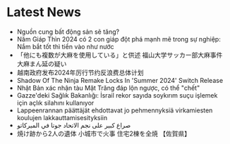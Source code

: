 # Latest News
-  Nguồn cung bất động sản sẽ tăng?
-  Năm Giáp Thìn 2024 có 2 con giáp đột phá mạnh mẽ trong sự nghiệp: Nắm bắt tốt thì tiền vào như nước
-  「他にも複数が大麻を使用している」と供述 福山大学サッカー部大麻事件 大麻まん延の疑い
-  越南政府发布2024年厉行节约反浪费总体计划
-  Shadow Of The Ninja Remake Locks In 'Summer 2024' Switch Release
-  Nhật Bản xác nhận tàu Mặt Trăng đáp lộn ngược, có thể "chết"
-  Gazze'deki Sağlık Bakanlığı: İsrail rekor sayıda soykırım suçu işlemek için açlık silahını kullanıyor
-  Lappeenrannan päättäjät ehdottavat jo pehmennyksiä virkamiesten koulujen lakkauttamisesityksiin
-  صراع كبير على نجم الاتحاد جوتا في الميركاتو
-  焼け跡から2人の遺体 小城市で火事 住宅2棟を全焼 【佐賀県】
